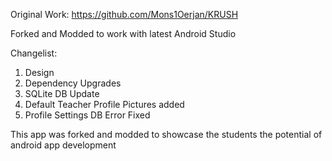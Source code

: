 Original Work: https://github.com/Mons1Oerjan/KRUSH

Forked and Modded to work with latest Android Studio

Changelist:
1. Design
2. Dependency Upgrades
3. SQLite DB Update
4. Default Teacher Profile Pictures added
5. Profile Settings DB Error Fixed


This app was forked and modded to showcase the students the potential of android app development


